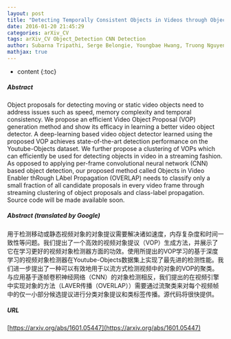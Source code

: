 ```yaml
---
layout: post
title: "Detecting Temporally Consistent Objects in Videos through Object Class Label Propagation"
date: 2016-01-20 21:45:29
categories: arXiv_CV
tags: arXiv_CV Object_Detection CNN Detection
author: Subarna Tripathi, Serge Belongie, Youngbae Hwang, Truong Nguyen
mathjax: true
---
```


* content
{:toc}

##### Abstract
Object proposals for detecting moving or static video objects need to address issues such as speed, memory complexity and temporal consistency. We propose an efficient Video Object Proposal (VOP) generation method and show its efficacy in learning a better video object detector. A deep-learning based video object detector learned using the proposed VOP achieves state-of-the-art detection performance on the Youtube-Objects dataset. We further propose a clustering of VOPs which can efficiently be used for detecting objects in video in a streaming fashion. As opposed to applying per-frame convolutional neural network (CNN) based object detection, our proposed method called Objects in Video Enabler thRough LAbel Propagation (OVERLAP) needs to classify only a small fraction of all candidate proposals in every video frame through streaming clustering of object proposals and class-label propagation. Source code will be made available soon.

##### Abstract (translated by Google)
用于检测移动或静态视频对象的对象提议需要解决诸如速度，内存复杂度和时间一致性等问题。我们提出了一个高效的视频对象提议（VOP）生成方法，并展示了它在学习更好的视频对象检测器方面的功效。使用所提出的VOP学习的基于深度学习的视频对象检测器在Youtube-Objects数据集上实现了最先进的检测性能。我们进一步提出了一种可以有效地用于以流方式检测视频中的对象的VOP的聚类。与应用基于逐帧卷积神经网络（CNN）的对象检测相反，我们提出的在视频引擎中实现对象的方法（LAVER传播（OVERLAP））需要通过流聚类来对每个视频帧中的仅一小部分候选提议进行分类对象提议和类标签传播。源代码将很快提供。

##### URL
[https://arxiv.org/abs/1601.05447](https://arxiv.org/abs/1601.05447)

